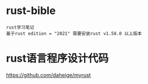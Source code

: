# rust-bible
    rust学习笔记
    基于rust edition = "2021" 需要安装rust v1.58.0 以上版本

# rust语言程序设计代码

https://github.com/daheige/myrust
    